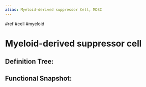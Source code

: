 ```yaml
---
alias: Myeloid-derived suppressor Cell, MDSC
---
```


#ref #cell #myeloid

# Myeloid-derived suppressor cell

**Definition Tree:**
- 

**Functional Snapshot:**
- 